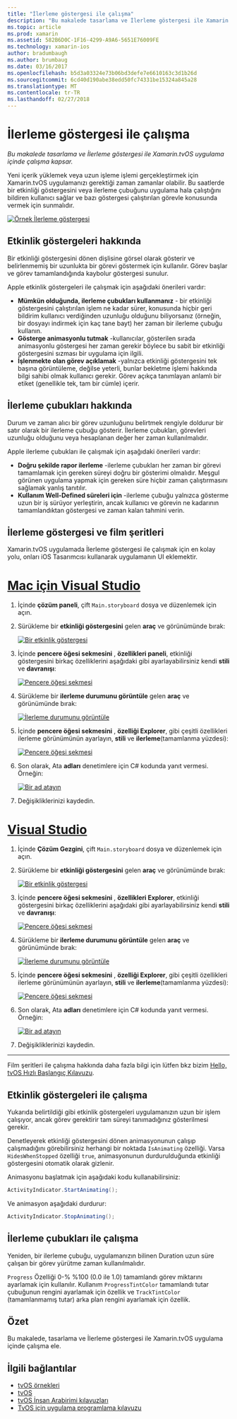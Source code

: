 ```yaml
---
title: "İlerleme göstergesi ile çalışma"
description: "Bu makalede tasarlama ve İlerleme göstergesi ile Xamarin.tvOS uygulama içinde çalışma kapsar."
ms.topic: article
ms.prod: xamarin
ms.assetid: 582B6D0C-1F16-4299-A9A6-5651E76009FE
ms.technology: xamarin-ios
author: bradumbaugh
ms.author: brumbaug
ms.date: 03/16/2017
ms.openlocfilehash: b5d3a03324e73b06bd3defe7e6610163c3d1b26d
ms.sourcegitcommit: 6cd40d190abe38edd50fc74331be15324a845a28
ms.translationtype: MT
ms.contentlocale: tr-TR
ms.lasthandoff: 02/27/2018
---
```

# <a name="working-with-progress-indicators"></a>İlerleme göstergesi ile çalışma

_Bu makalede tasarlama ve İlerleme göstergesi ile Xamarin.tvOS uygulama içinde çalışma kapsar._


Yeni içerik yüklemek veya uzun işleme işlemi gerçekleştirmek için Xamarin.tvOS uygulamanızı gerektiği zaman zamanlar olabilir. Bu saatlerde bir etkinliği göstergesini veya ilerleme çubuğunu uygulama hala çalıştığını bildiren kullanıcı sağlar ve bazı göstergesi çalıştırılan görevle konusunda vermek için sunmalıdır.

[ ![](progress-indicators-images/intro01.png "Örnek İlerleme göstergesi")](progress-indicators-images/intro01.png)

<a name="About-Activity-Indicators" />

## <a name="about-activity-indicators"></a>Etkinlik göstergeleri hakkında

Bir etkinliği göstergesini dönen dişlisine görsel olarak gösterir ve belirlenmemiş bir uzunlukta bir görevi göstermek için kullanılır. Görev başlar ve görev tamamlandığında kaybolur göstergesi sunulur.

Apple etkinlik göstergeleri ile çalışmak için aşağıdaki önerileri vardır:

- **Mümkün olduğunda, ilerleme çubukları kullanmanız** - bir etkinliği göstergesini çalıştırılan işlem ne kadar sürer, konusunda hiçbir geri bildirim kullanıcı verdiğinden uzunluğu olduğunu biliyorsanız (örneğin, bir dosyayı indirmek için kaç tane bayt) her zaman bir ilerleme çubuğu kullanın.
- **Gösterge animasyonlu tutmak** -kullanıcılar, gösterilen sırada animasyonlu göstergesi her zaman gerekir böylece bu sabit bir etkinliği göstergesini sızması bir uygulama için ilgili.
- **İşlenmekte olan görev açıklamak** -yalnızca etkinliği göstergesini tek başına görüntüleme, değilse yeterli, bunlar bekletme işlemi hakkında bilgi sahibi olmak kullanıcı gerekir. Görev açıkça tanımlayan anlamlı bir etiket (genellikle tek, tam bir cümle) içerir.

<a name="Summary" />

## <a name="about-progress-bars"></a>İlerleme çubukları hakkında

Durum ve zaman alıcı bir görev uzunluğunu belirtmek rengiyle doldurur bir satır olarak bir ilerleme çubuğu gösterir. İlerleme çubukları, görevleri uzunluğu olduğunu veya hesaplanan değer her zaman kullanılmalıdır.

Apple ilerleme çubukları ile çalışmak için aşağıdaki önerileri vardır:

- **Doğru şekilde rapor ilerleme** -ilerleme çubukları her zaman bir görevi tamamlamak için gereken süreyi doğru bir gösterimi olmalıdır. Meşgul görünen uygulama yapmak için gereken süre hiçbir zaman çalıştırmasını sağlamak yanlış tanıtılır.
- **Kullanım Well-Defined süreleri için** -ilerleme çubuğu yalnızca gösterme uzun bir iş sürüyor yerleştirin, ancak kullanıcı ve görevin ne kadarının tamamlandıktan göstergesi ve zaman kalan tahmini verin.

<a name="Progress-Indicators-and-Storyboards" />

## <a name="progress-indicators-and-storyboards"></a>İlerleme göstergesi ve film şeritleri

Xamarin.tvOS uygulamada İlerleme göstergesi ile çalışmak için en kolay yolu, onları iOS Tasarımcısı kullanarak uygulamanın UI eklemektir.

# <a name="visual-studio-for-mactabvsmac"></a>[Mac için Visual Studio](#tab/vsmac)
    
1. İçinde **çözüm paneli**, çift `Main.storyboard` dosya ve düzenlemek için açın.
1. Sürükleme bir **etkinliği göstergesini** gelen **araç** ve görünümünde bırak: 

    [ ![](progress-indicators-images/activity01.png "Bir etkinlik göstergesi")](progress-indicators-images/activity01.png)
1. İçinde **pencere öğesi sekmesini** , **özellikleri paneli**, etkinliği göstergesini birkaç özelliklerini aşağıdaki gibi ayarlayabilirsiniz kendi **stili** ve **davranışı**: 

    [ ![](progress-indicators-images/activity02.png "Pencere öğesi sekmesi ")](progress-indicators-images/activity02.png)
1. Sürükleme bir **ilerleme durumunu görüntüle** gelen **araç** ve görünümünde bırak: 

    [ ![](progress-indicators-images/activity03.png "İlerleme durumunu görüntüle")](progress-indicators-images/activity03.png)
1. İçinde **pencere öğesi sekmesini** , **özelliği Explorer**, gibi çeşitli özellikleri ilerleme görünümünün ayarlayın, **stili** ve **ilerleme**(tamamlanma yüzdesi): 

    [ ![](progress-indicators-images/activity04.png "Pencere öğesi sekmesi")](progress-indicators-images/activity04.png)
1. Son olarak, Ata **adları** denetimlere için C# kodunda yanıt vermesi. Örneğin: 

    [ ![](progress-indicators-images/activity05.png "Bir ad atayın")](progress-indicators-images/activity05.png)
1. Değişikliklerinizi kaydedin.

# <a name="visual-studiotabvswin"></a>[Visual Studio](#tab/vswin)
    
1. İçinde **Çözüm Gezgini**, çift `Main.storyboard` dosya ve düzenlemek için açın.
1. Sürükleme bir **etkinliği göstergesini** gelen **araç** ve görünümünde bırak: 

    [ ![](progress-indicators-images/activity01-vs.png "Bir etkinlik göstergesi")](progress-indicators-images/activity01-vs.png)
1. İçinde **pencere öğesi sekmesini** , **özellikleri Explorer**, etkinliği göstergesini birkaç özelliklerini aşağıdaki gibi ayarlayabilirsiniz kendi **stili** ve **davranışı**: 

    [ ![](progress-indicators-images/activity02-vs.png "Pencere öğesi sekmesi")](progress-indicators-images/activity02-vs.png)
1. Sürükleme bir **ilerleme durumunu görüntüle** gelen **araç** ve görünümünde bırak: 

    [ ![](progress-indicators-images/activity03-vs.png "İlerleme durumunu görüntüle")](progress-indicators-images/activity03-vs.png)
1. İçinde **pencere öğesi sekmesini** , **özelliği Explorer**, gibi çeşitli özellikleri ilerleme görünümünün ayarlayın, **stili** ve **ilerleme**(tamamlanma yüzdesi): 

    [ ![](progress-indicators-images/activity04-vs.png "Pencere öğesi sekmesi")](progress-indicators-images/activity04-vs.png)
1. Son olarak, Ata **adları** denetimlere için C# kodunda yanıt vermesi. Örneğin: 

    [ ![](progress-indicators-images/activity05-vs.png "Bir ad atayın")](progress-indicators-images/activity05-vs.png)
1. Değişikliklerinizi kaydedin.

-----

Film şeritleri ile çalışma hakkında daha fazla bilgi için lütfen bkz bizim [Hello, tvOS Hızlı Başlangıç Kılavuzu](~/ios/tvos/get-started/hello-tvos.md). 

<a name="Working-with-Activity-Indicators" />

## <a name="working-with-activity-indicators"></a>Etkinlik göstergeleri ile çalışma

Yukarıda belirtildiği gibi etkinlik göstergeleri uygulamanızın uzun bir işlem çalışıyor, ancak görev gerektirir tam süreyi tanımadığınız gösterilmesi gerekir.

Denetleyerek etkinliği göstergesini dönen animasyonunun çalışıp çalışmadığını görebilirsiniz herhangi bir noktada `IsAnimating` özelliği. Varsa `HidesWhenStopped` özelliği `true`, animasyonunun durdurulduğunda etkinliği göstergesini otomatik olarak gizlenir.

Animasyonu başlatmak için aşağıdaki kodu kullanabilirsiniz: 

```csharp
ActivityIndicator.StartAnimating();
```

Ve animasyon aşağıdaki durdurur:

```csharp
ActivityIndicator.StopAnimating();
```

<a name="Working-with-Progress-Bars" />

## <a name="working-with-progress-bars"></a>İlerleme çubukları ile çalışma

Yeniden, bir ilerleme çubuğu, uygulamanızın bilinen Duration uzun süre çalışan bir görev yürütme zaman kullanılmalıdır. 

`Progress` Özelliği 0-% %100 (0.0 ile 1.0) tamamlandı görev miktarını ayarlamak için kullanılır. Kullanım `ProgressTintColor` tamamlandı tutar çubuğunun rengini ayarlamak için özellik ve `TrackTintColor` (tamamlanmamış tutar) arka plan rengini ayarlamak için özellik.

<a name="Summary" />

## <a name="summary"></a>Özet

Bu makalede, tasarlama ve İlerleme göstergesi ile Xamarin.tvOS uygulama içinde çalışma ele.



## <a name="related-links"></a>İlgili bağlantılar

- [tvOS örnekleri](https://developer.xamarin.com/samples/tvos/all/)
- [tvOS](https://developer.apple.com/tvos/)
- [tvOS İnsan Arabirimi kılavuzları](https://developer.apple.com/tvos/human-interface-guidelines/)
- [TvOS için uygulama programlama kılavuzu](https://developer.apple.com/library/prerelease/tvos/documentation/General/Conceptual/AppleTV_PG/)
